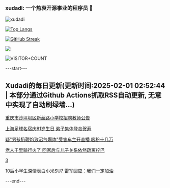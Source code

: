 ### xudadi: 一个热衷开源事业的程序员 👋

![xudadi](https://github-readme-stats-git-masterorgs-github-readme-stats-team.vercel.app/api?username=xudadi)

[![Top Langs](https://github-readme-stats.vercel.app/api/top-langs/?username=xudadi)](https://github.com/anuraghazra/github-readme-stats)

[![GitHub Streak](https://streak-stats.demolab.com?user=xudadi&locale=zh_Hans)](https://git.io/streak-stats)

![](https://raw.githubusercontent.com/xudadi/xudadi/main/assets/github-contribution-grid-snake.svg)

![VISITOR+COUNT](https://komarev.com/ghpvc/?username=xudadi&label=VISITOR+COUNT)


---start---

## Xudadi的每日更新(更新时间:2025-02-01 02:52:44 | 本部分通过Github Actions抓取RSS自动更新, 无意中实现了自动刷绿墙...)

[重庆市沙坪坝区新丝路小学校招聘教师公告](https://www.gongkaoleida.com/article/2277560)

[上海足球名宿庆81岁生日 弟子集体登岛贺寿](https://m.163.com/news/article/JN8V37GB055040N3.html)

[疑"男孩扔鞭炮致沼气爆炸"受害车主开直播 吸粉十几万](https://m.163.com/news/article/JN8TBU0S0001899O.html)

[老人千里骑行火了 回家后与儿子关系依然疏离拧巴](https://m.163.com/news/article/JN8H0QTT0514D9AO.html)

[3](https://m.163.com/touch/news/sub/domestic)

[10后小学生深情表白小米SU7 雷军回应：我们一定加油](https://m.163.com/news/article/JN8IPA6H0530JPVV.html)

---end---
